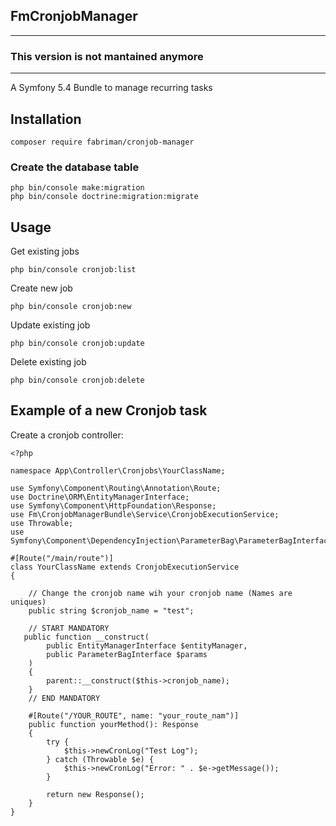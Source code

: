 ## FmCronjobManager

---

### This version is not mantained anymore

---


A Symfony 5.4 Bundle to manage recurring tasks

## Installation

    composer require fabriman/cronjob-manager

### Create the database table

    php bin/console make:migration
    php bin/console doctrine:migration:migrate

## Usage

Get existing jobs

    php bin/console cronjob:list

Create new job

    php bin/console cronjob:new

Update existing job

    php bin/console cronjob:update

Delete existing job

    php bin/console cronjob:delete


## Example of a new Cronjob task
Create a cronjob controller:

    <?php

    namespace App\Controller\Cronjobs\YourClassName;
    
    use Symfony\Component\Routing\Annotation\Route;
    use Doctrine\ORM\EntityManagerInterface;
    use Symfony\Component\HttpFoundation\Response;
    use Fm\CronjobManagerBundle\Service\CronjobExecutionService;
    use Throwable;
    use Symfony\Component\DependencyInjection\ParameterBag\ParameterBagInterface;
    
    #[Route("/main/route")]
    class YourClassName extends CronjobExecutionService
    {
        
        // Change the cronjob name wih your cronjob name (Names are uniques)
        public string $cronjob_name = "test";

        // START MANDATORY
       public function __construct(
            public EntityManagerInterface $entityManager,
            public ParameterBagInterface $params
        )
        {
            parent::__construct($this->cronjob_name);
        }
        // END MANDATORY
    
        #[Route("/YOUR_ROUTE", name: "your_route_nam")]
        public function yourMethod(): Response
        {
            try {
                $this->newCronLog("Test Log");
            } catch (Throwable $e) {
                $this->newCronLog("Error: " . $e->getMessage());
            }

            return new Response();
        }
    }
